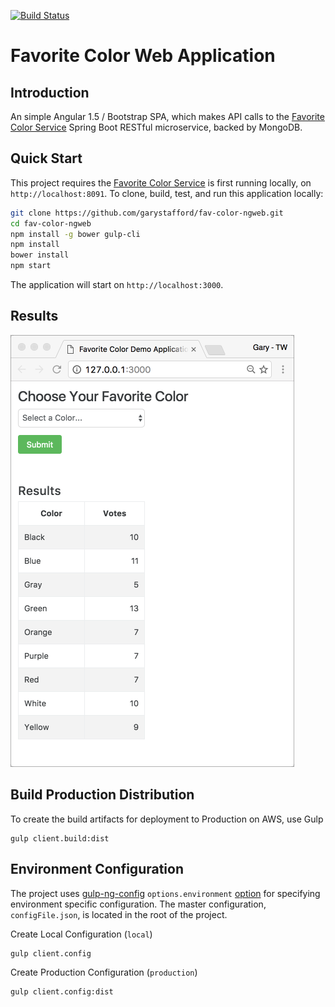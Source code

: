 [![Build Status](https://travis-ci.org/garystafford/fav-color-ngweb.svg?branch=master)](https://travis-ci.org/garystafford/fav-color-ngweb)

# Favorite Color Web Application

## Introduction

An simple Angular 1.5 / Bootstrap SPA, which makes API calls to the [Favorite Color Service](https://github.com/garystafford/fav-color-service) Spring Boot RESTful microservice, backed by MongoDB.

## Quick Start

This project requires the [Favorite Color Service](https://github.com/garystafford/fav-color-service) is first running locally, on `http://localhost:8091`. To clone, build, test, and run this application locally:

```bash
git clone https://github.com/garystafford/fav-color-ngweb.git
cd fav-color-ngweb
npm install -g bower gulp-cli
npm install
bower install
npm start
```

The application will start on `http://localhost:3000`.

## Results

![Web UI](WebUI.png)

## Build Production Distribution

To create the build artifacts for deployment to Production on AWS, use Gulp

```
gulp client.build:dist
```

## Environment Configuration

The project uses [gulp-ng-config](https://github.com/ajwhite/gulp-ng-config) `options.environment` [option](https://github.com/ajwhite/gulp-ng-config#optionsenvironment) for specifying environment specific configuration. The master configuration, `configFile.json`, is located in the root of the project.

Create Local Configuration (`local`)

```bash
gulp client.config
```

Create Production Configuration (`production`)

```bash
gulp client.config:dist
```
